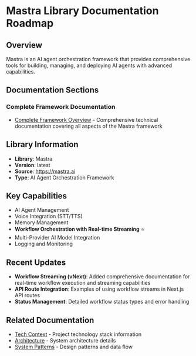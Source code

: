 # Mastra Library Documentation Roadmap

## Overview
Mastra is an AI agent orchestration framework that provides comprehensive tools for building, managing, and deploying AI agents with advanced capabilities.

## Documentation Sections

### Complete Framework Documentation
- [Complete Framework Overview](mdc:memory-bank/reference/api_docs/mastra/latest/llms-full.md) - Comprehensive technical documentation covering all aspects of the Mastra framework

## Library Information
- **Library**: Mastra
- **Version**: latest
- **Source**: https://mastra.ai
- **Type**: AI Agent Orchestration Framework

## Key Capabilities
- AI Agent Management
- Voice Integration (STT/TTS)
- Memory Management
- **Workflow Orchestration with Real-time Streaming** ⭐
- Multi-Provider AI Model Integration
- Logging and Monitoring

## Recent Updates
- **Workflow Streaming (vNext)**: Added comprehensive documentation for real-time workflow execution and streaming capabilities
- **API Route Integration**: Examples of using workflow streams in Next.js API routes
- **Status Management**: Detailed workflow status types and error handling

## Related Documentation
- [Tech Context](mdc:memory-bank/project/tech_context.md) - Project technology stack information
- [Architecture](mdc:memory-bank/project/architecture.md) - System architecture details
- [System Patterns](mdc:memory-bank/project/system_patterns.md) - Design patterns and data flow
